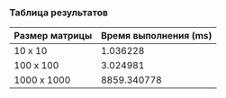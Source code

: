 ### Таблица результатов

| Размер матрицы | Время выполнения (ms) |
|----------------|-----------------------|
| 10 x 10        | 1.036228              |
| 100 x 100      | 3.024981              |
| 1000 x 1000    | 8859.340778           |
